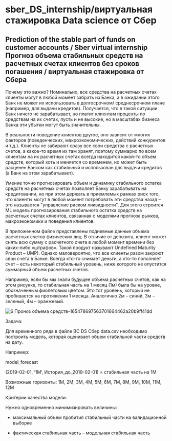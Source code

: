 # sber_DS_internship/виртуальная стажировка Data science от Сбер
Prediction of the stable part of funds on customer accounts / Sber virtual internship 
Прогноз объема стабильных средств на расчетных счетах клиентов без сроков погашения / 
виртуальная стажировка от Сбера 
--------------------------------------------------------------------------------------
Почему это важно? Номинально, все средства на расчетных счетах клиенты могут в любой 
момент забрать из Банка, а в ожидании этого Банк не может их использовать в долгосрочном/
среднесрочном плане (например, для выдачи кредитов). Получается, что в такой ситуации 
Банк ничего не зарабатывает, но платит клиентам проценты по средствам на их счетах, пусть
и не высокие, но в масштабах бизнеса Банка эти убытки могут быть значительны.

В реальности поведение клиентов другое, оно зависит от многих факторов (поведенческих, 
макроэкономических, действий конкурентов и т.д.). Клиенты не забирают сразу все свои 
средства с расчетных счетов, а какое-то время их там хранят, поэтому суммарно по всем 
клиентам на их расчетных счетах всегда находится какой-то объем средств, который хоть 
и меняется со временем, но может быть расценен Банком как стабильный и использован для 
выдачи кредитов (а Банк на этом зарабатывает).

Умение точно прогнозировать объем и динамику стабильного остатка средств на расчетных 
счетах позволяет Банку зарабатывать на кредитовании, но при этом держать в приемлемых 
рамках риск того, что клиенты могут в любой момент потребовать эти средства назад – это 
называется "управление риском ликвидности". Для этого строится ML модель прогнозирования
стабильного остатка средств на расчетных счетах клиентов, связанная с моделями прогноза 
рынков, макроэкономики и поведения клиентов.

В приложенном файле представлены подневные данные объема расчетных счетов физических лиц. 
В отличие от депозита, клиент может снять всю сумму с расчетного счета в любой момент 
времени без каких-либо «штрафов». Такой продукт называют Undefined Maturity Product – UMP).
Однако маловероятно, что все клиенты разом закроют свои счета в Банке. Всегда кто-то снимает
деньги, а кто-то пополняет счет – есть некоторый стабильный уровень, ниже которого не опустится
суммарный объем расчетных счетов.

Например, если бы мы знали будущее объема расчетных счетов, как на этом рисунке, то стабильная 
часть на 1 месяц (1м) была бы на уровне, обозначенным фиолетовым цветом. Это тот уровень, 
который не пробивается на протяжении 1 месяца. Аналогично 2м – синий, 3м – зеленый, 4м – оранжевый.

![6  Проноз объема средств-165478697563701664462a20b9ff41dd](https://user-images.githubusercontent.com/112937082/201055669-8196e53a-036d-452a-b273-4c12c563e2ee.jpeg)

Задача:

Для временного ряда в файле ВС DS Сбер data.csv необходимо построить модель, которая оценивает
объем стабильной части средств на дату. 

Например:

model_forecast

(2019-02-01, ‘1М’, История_до_2019-02-01) = стабильная часть на 1М

Возможные горизонты: 1М, 2М, 3М, 4М, 5М, 6М, 7М, 8М, 9М, 10М, 11М, 12М

Критерии качества модели:

Нужно одновременно минимизировать величины:

- максимальный объем пробития стабильный части на валидационной выборке 

- фактическая стабильная часть – модельная стабильная часть 
